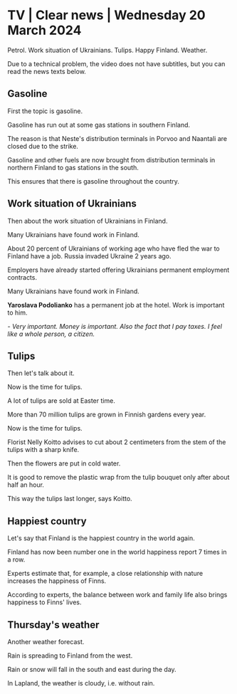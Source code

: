 # TV \| Clear news \| Wednesday 20 March 2024

Petrol. Work situation of Ukrainians. Tulips. Happy Finland. Weather.

Due to a technical problem, the video does not have subtitles, but you can read the news texts below.

## Gasoline

First the topic is gasoline.

Gasoline has run out at some gas stations in southern Finland.

The reason is that Neste's distribution terminals in Porvoo and Naantali are closed due to the strike.

Gasoline and other fuels are now brought from distribution terminals in northern Finland to gas stations in the south.

This ensures that there is gasoline throughout the country.

## Work situation of Ukrainians

Then about the work situation of Ukrainians in Finland.

Many Ukrainians have found work in Finland.

About 20 percent of Ukrainians of working age who have fled the war to Finland have a job. Russia invaded Ukraine 2 years ago.

Employers have already started offering Ukrainians permanent employment contracts.

Many Ukrainians have found work in Finland.

**Yaroslava Podolianko** has a permanent job at the hotel. Work is important to him.

*- Very important. Money is important. Also the fact that I pay taxes. I feel like a whole person, a citizen.*

## Tulips

Then let's talk about it.

Now is the time for tulips.

A lot of tulips are sold at Easter time.

More than 70 million tulips are grown in Finnish gardens every year.

Now is the time for tulips.

Florist Nelly Koitto advises to cut about 2 centimeters from the stem of the tulips with a sharp knife.

Then the flowers are put in cold water.

It is good to remove the plastic wrap from the tulip bouquet only after about half an hour.

This way the tulips last longer, says Koitto.

## Happiest country

Let's say that Finland is the happiest country in the world again.

Finland has now been number one in the world happiness report 7 times in a row.

Experts estimate that, for example, a close relationship with nature increases the happiness of Finns.

According to experts, the balance between work and family life also brings happiness to Finns' lives.

## Thursday's weather

Another weather forecast.

Rain is spreading to Finland from the west.

Rain or snow will fall in the south and east during the day.

In Lapland, the weather is cloudy, i.e. without rain.

